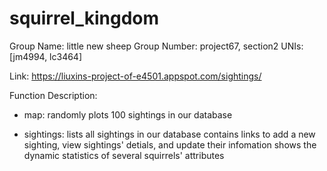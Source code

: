 # squirrel_kingdom
Group Name: little new sheep
Group Number: project67, section2
UNIs: [jm4994, lc3464]

Link: https://liuxins-project-of-e4501.appspot.com/sightings/

Function Description:
- map: randomly plots 100 sightings in our database

- sightings: 
  lists all sightings in our database
  contains links to add a new sighting, view sightings' detials, and update their infomation
  shows the dynamic statistics of several squirrels' attributes
  
  
  
